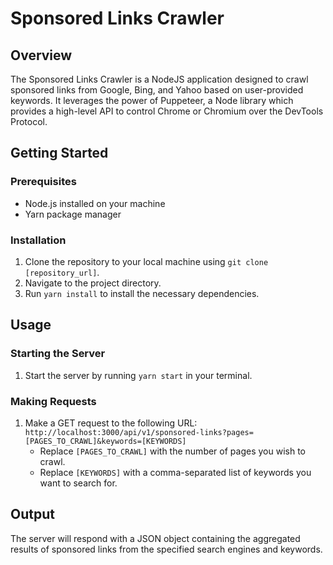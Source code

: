 # Sponsored Links Crawler

## Overview
The Sponsored Links Crawler is a NodeJS application designed to crawl sponsored links from Google, Bing, and Yahoo based on user-provided keywords. It leverages the power of Puppeteer, a Node library which provides a high-level API to control Chrome or Chromium over the DevTools Protocol.

## Getting Started

### Prerequisites
- Node.js installed on your machine
- Yarn package manager

### Installation
1. Clone the repository to your local machine using `git clone [repository_url]`.
2. Navigate to the project directory.
3. Run `yarn install` to install the necessary dependencies.

## Usage

### Starting the Server
1. Start the server by running `yarn start` in your terminal.

### Making Requests
1. Make a GET request to the following URL: `http://localhost:3000/api/v1/sponsored-links?pages=[PAGES_TO_CRAWL]&keywords=[KEYWORDS]`
   - Replace `[PAGES_TO_CRAWL]` with the number of pages you wish to crawl.
   - Replace `[KEYWORDS]` with a comma-separated list of keywords you want to search for.

## Output
The server will respond with a JSON object containing the aggregated results of sponsored links from the specified search engines and keywords.
